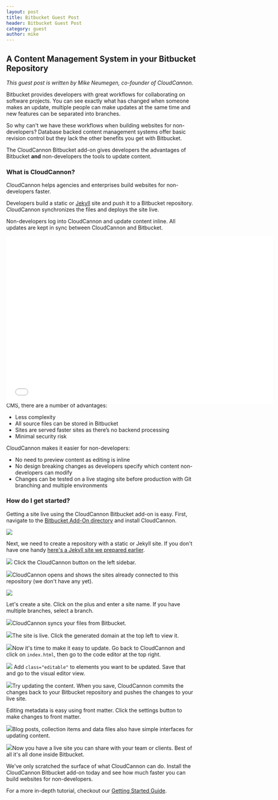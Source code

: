 ```yaml
---
layout: post
title: Bitbucket Guest Post
header: Bitbucket Guest Post
category: guest
author: mike
---
```


## A Content Management System in your Bitbucket Repository

*This guest post is written by Mike Neumegen, co-founder of CloudCannon.*

Bitbucket provides developers with great workflows for collaborating on software projects. You can see exactly what has changed when someone makes an update, multiple people can make updates at the same time and new features can be separated into branches.

So why can't we have these workflows when building websites for non-developers? Database backed content management systems offer basic revision control but they lack the other benefits you get with Bitbucket.

The CloudCannon Bitbucket add-on gives developers the advantages of Bitbucket **and** non-developers the tools to update content.

### What is CloudCannon?

CloudCannon helps agencies and enterprises build websites for non-developers faster.

Developers build a static or [Jekyll](http://jekyllrb.com) site and push it to a Bitbucket repository. CloudCannon synchronizes the files and deploys the site live.

Non-developers log into CloudCannon and update content inline. All updates are kept in sync between CloudCannon and Bitbucket.

<div class="wistia_responsive_padding" style="padding:62.5% 0 0 0;position:relative;"><div class="wistia_responsive_wrapper" style="height:100%;left:0;position:absolute;top:0;width:100%;"><iframe src="//fast.wistia.net/embed/iframe/lgi4qbkx0t?videoFoam=true" allowtransparency="true" frameborder="0" scrolling="no" class="wistia_embed" name="wistia_embed" allowfullscreen="allowfullscreen" mozallowfullscreen="mozallowfullscreen" webkitallowfullscreen="webkitallowfullscreen" oallowfullscreen="oallowfullscreen" msallowfullscreen="msallowfullscreen" width="710" height="444" style="width: 710px; height: 444px;"></iframe></div></div>

<script src="//fast.wistia.net/assets/external/E-v1.js" async=""></script>

### Why use CloudCannon?

[Netflix](http://cloudcannon.com/customers/netflix/), [Engine Yard](http://cloudcannon.com/customers/engine-yard/), [Xtendly](http://cloudcannon.com/customers/xtendly/) and [Brandon Setter](http://cloudcannon.com/customers/brandon-setter/) use CloudCannon to rapidly deploy websites for marketing teams and clients.

CloudCannon sites are made of static files. Compared to a database backed CMS, there are a number of advantages:

* Less complexity
* All source files can be stored in Bitbucket
* Sites are served faster sites as there’s no backend processing
* Minimal security risk


CloudCannon makes it easier for non-developers:

* No need to preview content as editing is inline
* No design breaking changes as developers specify which content non-developers can modify
* Changes can be tested on a live staging site before production with Git branching and multiple environments


### How do I get started?

Getting a site live using the CloudCannon Bitbucket add-on is easy. First, navigate to the [Bitbucket Add-On directory](https://bitbucket.org/account/addon-directory/) and install CloudCannon.

![](/uploads/versions/list---x----1000-625x---.png)

Next, we need to create a repository with a static or Jekyll site. If you don't have one handy [here's a Jekyll site we prepared earlier](http://docs.cloudcannon.com/creative.zip).

![](/uploads/versions/bb-source---x0-0-900-563-900-563x---.png) Click the CloudCannon button on the left sidebar.

![](/uploads/versions/bb-source---x----900-563x---.png)CloudCannon opens and shows the sites already connected to this repository (we don't have any yet).

![](/uploads/versions/screen-shot-2015-09-28-at-1.11.21-am-6b41e1a3aa4b16c96ade295043194685---x----900-563x---.png)

Let's create a site. Click on the plus and enter a site name. If you have multiple branches, select a branch.

![](/uploads/versions/screen-shot-2015-09-28-at-11.27.03-am-b34c9a32dbde11bedbeccc76d440760a---x----900-563x---.png)CloudCannon syncs your files from Bitbucket.

![](/uploads/versions/screen-shot-2015-09-28-at-1.12.43-am---x----900-563x---.png)The site is live. Click the generated domain at the top left to view it.

![](/uploads/versions/screen-shot-2015-09-28-at-1.41.24-am---x----900-563x---.png)Now it's time to make it easy to update. Go back to CloudCannon and click on `index.html`, then go to the code editor at the top right.

![](/uploads/versions/screen-shot-2015-09-28-at-1.13.16-am-d5d7c348bd205741b0a67b80d1bcfcc9---x----900-563x---.png) Add `class="editable"` to elements you want to be updated. Save that and go to the visual editor view.

![](/uploads/versions/screen-shot-2015-09-28-at-1.13.44-am-397727f94432272d126c50df87d80f9c---x----900-563x---.png)Try updating the content. When you save, CloudCannon commits the changes back to your Bitbucket repository and pushes the changes to your live site.

Editing metadata is easy using front matter. Click the settings button to make changes to front matter.

![](/uploads/versions/screen-shot-2015-09-28-at-1.14.05-am---x----900-563x---.png)Blog posts, collection items and data files also have simple interfaces for updating content.

![](/uploads/versions/screen-shot-2015-09-28-at-1.54.07-am---x----900-563x---.png)Now you have a live site you can share with your team or clients. Best of all it's all done inside Bitbucket.

We've only scratched the surface of what CloudCannon can do. Install the CloudCannon Bitbucket add-on today and see how much faster you can build websites for non-developers.

For a more in-depth tutorial, checkout our [Getting Started Guide](http://docs.cloudcannon.com/getting_started/introduction/).